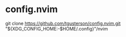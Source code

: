 # config.nvim
git clone https://github.com/tgusterson/config.nvim.git "${XDG_CONFIG_HOME:-$HOME/.config}"/nvim
